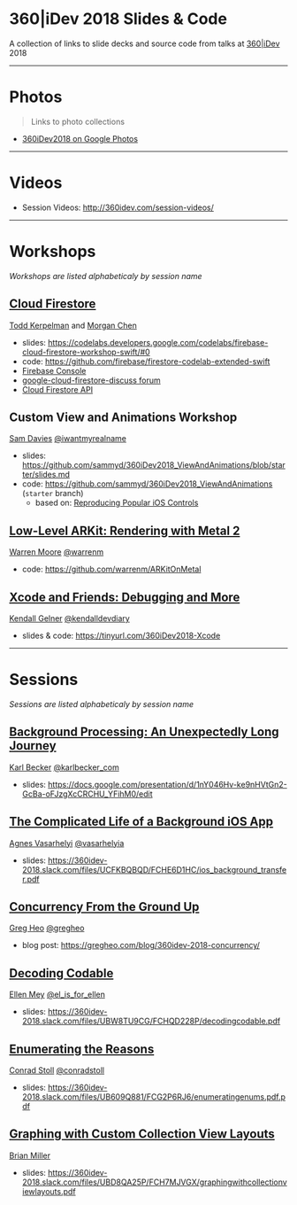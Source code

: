 # 360|iDev 2018 Slides & Code

A collection of links to slide decks and source code from talks at [360|iDev](http://360idev.com) 2018

-----

# Photos

> Links to photo collections

- [360iDev2018 on Google Photos](https://photos.app.goo.gl/3pfZQcxKvxNZENKW9)

-----

# Videos

- Session Videos: http://360idev.com/session-videos/

-----

# Workshops

_Workshops are listed alphabeticaly by session name_

## [Cloud Firestore](https://360idev.com/sessions/cloud-firestore-workshop/)

[Todd Kerpelman](https://360idev.com/speakers/todd-kerpelman/)
and
[Morgan Chen](https://github.com/morganchen12)

- slides: https://codelabs.developers.google.com/codelabs/firebase-cloud-firestore-workshop-swift/#0
- code: https://github.com/firebase/firestore-codelab-extended-swift
- [Firebase Console](https://console.firebase.google.com/)
- [google-cloud-firestore-discuss forum](https://groups.google.com/forum/#!forum/google-cloud-firestore-discuss)
- [Cloud Firestore API](https://cloud.google.com/firestore/docs/reference/rest/)

## Custom View and Animations Workshop

[Sam Davies](https://360idev.com/speakers/sam-davies/)
[@iwantmyrealname](http://twitter.com/iwantmyrealname)

- slides: https://github.com/sammyd/360iDev2018_ViewAndAnimations/blob/starter/slides.md
- code: https://github.com/sammyd/360iDev2018_ViewAndAnimations (`starter` branch)
   - based on: [Reproducing Popular iOS Controls](https://www.raywenderlich.com/5298-reproducing-popular-ios-controls)

## [Low-Level ARKit: Rendering with Metal 2](https://360idev.com/sessions/low-level-arkit-rendering-with-metal-2/)

[Warren Moore](https://360idev.com/speakers/warren-moore/)
[@warrenm](http://twitter.com/warrenm)

- code: https://github.com/warrenm/ARKitOnMetal

## [Xcode and Friends: Debugging and More](https://360idev.com/sessions/xcode-and-friends-debugging-and-more/)

[Kendall Gelner](https://360idev.com/speakers/kendall-gelner/)
[@‪kendalldevdiary‬](https://twitter.com/kendalldevdiary‬)

- slides & code: https://tinyurl.com/360iDev2018-Xcode

-----

# Sessions

_Sessions are listed alphabeticaly by session name_

## [Background Processing: An Unexpectedly Long Journey](https://360idev.com/sessions/background-processing-what-a-long-strange-trip/)

[Karl Becker](https://360idev.com/speakers/karl-becker/)
[@karlbecker_com](https://twitter.com/karlbecker_com)

- slides: https://docs.google.com/presentation/d/1nY046Hv-ke9nHVtGn2-GcBa-oFJzgXcCRCHU_YFihM0/edit

## [The Complicated Life of a Background iOS App](https://360idev.com/sessions/the-complicated-life-of-a-backgrounded-ios-app/)

[Agnes Vasarhelyi](https://360idev.com/speakers/agnes-vasarhelyi/)
[‪@vasarhelyia‬](https://twitter.com/‪vasarhelyia‬)

- slides: https://360idev-2018.slack.com/files/UCFKBQBQD/FCHE6D1HC/ios_background_transfer.pdf

## [Concurrency From the Ground Up](https://360idev.com/sessions/concurrency-from-the-ground-up/)

[Greg Heo](https://360idev.com/speakers/greg-heo/)
[@gregheo](https://twitter.com/gregheo)

- blog post: https://gregheo.com/blog/360idev-2018-concurrency/

## [Decoding Codable](https://360idev.com/sessions/decoding-codable/)

[Ellen Mey](https://360idev.com/speakers/ellen-mey/)
[@el_is_for_ellen](https://twitter.com/el_is_for_ellen)

- slides: https://360idev-2018.slack.com/files/UBW8TU9CG/FCHQD228P/decodingcodable.pdf

## [Enumerating the Reasons](https://360idev.com/sessions/enumerating-the-reasons/)

[Conrad Stoll](https://360idev.com/speakers/conrad-stoll/)
[@conradstoll](https://twitter.com/conradstoll)

- slides: https://360idev-2018.slack.com/files/UB609Q881/FCG2P6RJ6/enumeratingenums.pdf.pdf

## [Graphing with Custom Collection View Layouts](https://360idev.com/sessions/graphing-with-custom-collection-view-layouts/)

[Brian Miller](https://360idev.com/sessions/graphing-with-custom-collection-view-layouts/)

- slides: https://360idev-2018.slack.com/files/UBD8QA25P/FCH7MJVGX/graphingwithcollectionviewlayouts.pdf
